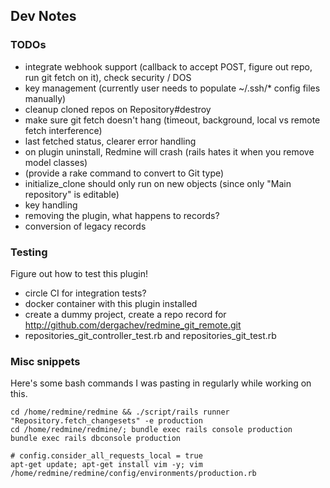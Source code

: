## Dev Notes

### TODOs

* integrate webhook support (callback to accept POST, figure out repo, run git fetch on it), check security / DOS
* key management (currently user needs to populate ~/.ssh/* config files manually)
* cleanup cloned repos on Repository#destroy
* make sure git fetch doesn't hang (timeout, background, local vs remote fetch interference)
* last fetched status, clearer error handling
* on plugin uninstall, Redmine will crash (rails hates it when you remove model classes)
* (provide a rake command to convert to Git type)
* initialize_clone should only run on new objects (since only "Main repository" is editable)
* key handling
* removing the plugin, what happens to records?
* conversion of legacy records


### Testing

Figure out how to test this plugin!

* circle CI for integration tests?
* docker container with this plugin installed
* create a dummy project, create a repo record for http://github.com/dergachev/redmine_git_remote.git
* repositories_git_controller_test.rb and repositories_git_test.rb

### Misc snippets

Here's some bash commands I was pasting in regularly while working on this.

```
cd /home/redmine/redmine && ./script/rails runner "Repository.fetch_changesets" -e production
cd /home/redmine/redmine/; bundle exec rails console production
bundle exec rails dbconsole production

# config.consider_all_requests_local = true
apt-get update; apt-get install vim -y; vim /home/redmine/redmine/config/environments/production.rb

```

